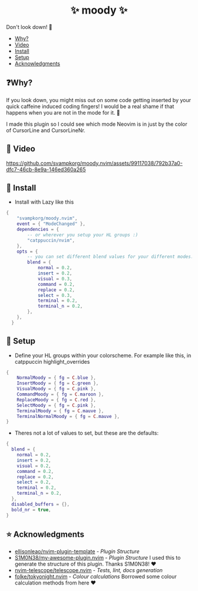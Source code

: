 <h1 align="center">✨ moody ✨</h1>

Don't look down! 🚠

- [Why?](#-Why?)
- [Video](#-Video)
- [Install](#-Install)
- [Setup](#-Setup)
- [Acknowledgments](#-Acknowledgments)

## ❓Why?

If you look down, you might miss out on some code getting inserted by your quick caffeine induced coding fingers!
I would be a real shame if that happens when you are not in the mode for it. 🤦

I made this plugin so I could see which mode Neovim is in just by the color of CursorLine and CursorLineNr.

## 🎥 Video

<https://github.com/svampkorg/moody.nvim/assets/99117038/792b37a0-dfc7-46cb-8e9a-146ed360a265>

## 💾 Install

- Install with Lazy like this
```lua
{
    "svampkorg/moody.nvim",
    event = { "ModeChanged" },
    dependencies = {
        -- or wherever you setup your HL groups :)
        "catppuccin/nvim",
    },
    opts = {
        -- you can set different blend values for your different modes. Some colours might look better more dark.
        blend = {
            normal = 0.2,
            insert = 0.2,
            visual = 0.3,
            command = 0.2,
            replace = 0.2,
            select = 0.3,
            terminal = 0.2,
            terminal_n = 0.2,
        },
    },
  }
```

## 🫣 Setup

- Define your HL groups within your colorscheme. For example like this, in catppuccin highlight_overrides
```lua
{
    NormalMoody = { fg = C.blue },
    InsertMoody = { fg = C.green },
    VisualMoody = { fg = C.pink },
    CommandMoody = { fg = C.maroon },
    ReplaceMoody = { fg = C.red },
    SelectMoody = { fg = C.pink },
    TerminalMoody = { fg = C.mauve },
    TerminalNormalMoody = { fg = C.mauve },
}
```

- Theres not a lot of values to set, but these are the defaults:
```lua
{
  blend = {
    normal = 0.2,
    insert = 0.2,
    visual = 0.2,
    command = 0.2,
    replace = 0.2,
    select = 0.2,
    terminal = 0.2,
    terminal_n = 0.2,
  },
  disabled_buffers = {},
  bold_nr = true,
}
```

## ⭐ Acknowledgments

- [ellisonleao/nvim-plugin-template](https://github.com/ellisonleao/nvim-plugin-template) - *Plugin Structure*
- [S1M0N38/my-awesome-plugin.nvim](https://github.com/ellisonleao/nvim-plugin-template) - *Plugin Structure* I used this to generate the structure of this plugin. Thanks S1M0N38! ❤️
- [nvim-telescope/telescope.nvim](https://github.com/nvim-telescope/telescope.nvim) - *Tests, lint, docs generation*
- [folke/tokyonight.nvim](https://github.com/folke/tokyonight.nvim) - *Colour calculations* Borrowed some colour calculation methods from here ❤️
